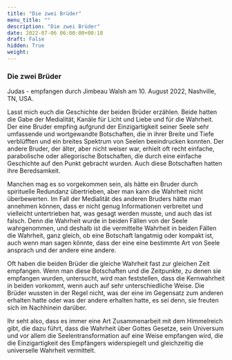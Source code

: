 ```yaml
---
title: "Die zwei Brüder"
menu_title: ""
description: "Die zwei Brüder"
date: 2022-07-06 06:00:00+00:10
draft: False
hidden: True
weight:
---
```

### Die zwei Brüder

Judas - empfangen durch Jimbeau Walsh am 10. August 2022, Nashville, TN, USA.

Lasst mich euch die Geschichte der beiden Brüder erzählen. Beide hatten die Gabe der Medialität, Kanäle für Licht und Liebe und für die Wahrheit. Der eine Bruder empfing aufgrund der Einzigartigkeit seiner Seele sehr umfassende und wortgewandte Botschaften, die in ihrer Breite und Tiefe verblüfften und ein breites Spektrum von Seelen beeindrucken konnten. Der andere Bruder, der älter, aber nicht weiser war, erhielt oft recht einfache, parabolische oder allegorische Botschaften, die durch eine einfache Geschichte auf den Punkt gebracht wurden. Auch diese Botschaften hatten ihre Beredsamkeit. 
 
Manchen mag es so vorgekommen sein, als hätte ein Bruder durch spirituelle Redundanz übertrieben, aber man kann die Wahrheit nicht überbewerten. Im Fall der Medialität des anderen Bruders hätte man annehmen können, dass er nicht genug Informationen verbreitet und vielleicht untertrieben hat, was gesagt werden musste, und auch das ist falsch. Denn die Wahrheit wurde in beiden Fällen von der Seele wahrgenommen, und deshalb ist die vermittelte Wahrheit in beiden Fällen die Wahrheit, ganz gleich, ob eine Botschaft langatmig oder kompakt ist, auch wenn man sagen könnte, dass der eine eine bestimmte Art von Seele ansprach und der andere eine andere.
 
Oft haben die beiden Brüder die gleiche Wahrheit fast zur gleichen Zeit empfangen. Wenn man diese Botschaften und die Zeitpunkte, zu denen sie empfangen wurden, untersucht, wird man feststellen, dass die Kernwahrheit in beiden vorkommt, wenn auch auf sehr unterschiedliche Weise. Die Brüder wussten in der Regel nicht, was der eine im Gegensatz zum anderen erhalten hatte oder was der andere erhalten hatte, es sei denn, sie freuten sich im Nachhinein darüber.
 
Ihr seht also, dass es immer eine Art Zusammenarbeit mit dem Himmelreich gibt, die dazu führt, dass die Wahrheit über Gottes Gesetze, sein Universum und vor allem die Seelentransformation auf eine Weise empfangen wird, die die Einzigartigkeit des Empfängers widerspiegelt und gleichzeitig die universelle Wahrheit vermittelt.